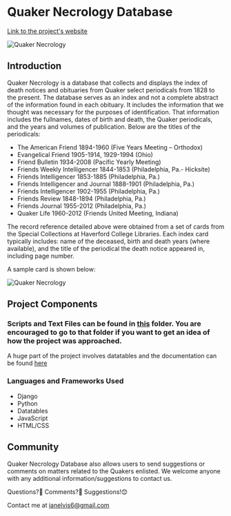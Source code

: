 
# Quaker Necrology Database
[Link to the project's website](http://134.209.121.250)

![Quaker Necrology](https://github.com/iogolla/quaker-necrology/blob/master/project1/static/img/special_collections.jpg)

## Introduction

Quaker Necrology is a database that collects and displays the index of death notices and obituaries from Quaker select periodicals from 1828 to the present. The database serves as an index and not a complete abstract of the information found in each obituary. It includes the information that we thought was necessary for the purposes of identification. That information includes the fullnames, dates of birth and death, the Quaker periodicals, and the years and volumes of publication. Below are the titles of the periodicals:

* The American Friend 1894-1960 (Five Years Meeting – Orthodox)
* Evangelical Friend 1905-1914, 1929-1994 (Ohio)
* Friend Bulletin 1934-2008 (Pacific Yearly Meeting)
* Friends Weekly Intelligencer 1844-1853 (Philadelphia, Pa.- Hicksite)
* Friends Intelligencer 1853-1885 (Philadelphia, Pa.)
* Friends Intelligencer and Journal 1888-1901 (Philadelphia, Pa.)
* Friends Intelligencer 1902-1955 (Philadelphia, Pa.)
* Friends Review 1848-1894 (Philadelphia, Pa.)
* Friends Journal 1955-2012 (Philadelphia, Pa.)
* Quaker Life 1960-2012 (Friends United Meeting, Indiana)

The record reference detailed above were obtained from a set of cards from the Special Collections at Haverford College Libraries. Each index card typically includes: name of the deceased, birth and death years (where available), and the title of the periodical the death notice appeared in, including page number.

A sample card is shown below: 

![Quaker Necrology](https://github.com/iogolla/quaker-necrology/blob/master/sample%20image.png)



## Project Components
### Scripts and Text Files can be found in [this](https://github.com/iogolla/quaker-necrology/tree/master/project1/assets/scripts) folder. You are encouraged to go to that folder if you want to get an idea of how the project was approached.

A huge part of the project involves datatables and the documentation can be found [here](https://github.com/HCDigitalScholarship/ds-cookbook/tree/master/datatables-server-side-processing)

### Languages and Frameworks Used
* Django
* Python
* Datatables
* JavaScript
* HTML/CSS

## Community
Quaker Necrology Database also allows users to send suggestions or comments on matters related to the Quakers enlisted. We welcome anyone with any additional information/suggestions to contact us.

Questions?🤔 Comments?🤨 Suggestions!😊

Contact me at ianelvis6@gmail.com


